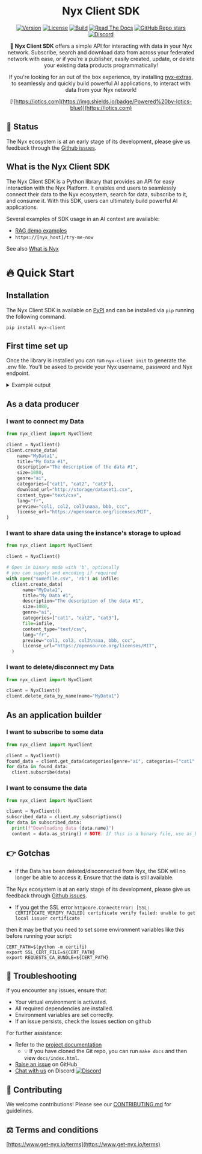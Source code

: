 <div align="center">

# Nyx Client SDK

[![Version](https://img.shields.io/pypi/v/nyx-client)](https://pypi.org/project/nyx-client)
[![License](https://img.shields.io/badge/License-Apache%202.0-yellow.svg)](https://github.com/Iotic-Labs/nyx-sdk/blob/main/LICENSE)
[![Build](https://github.com/Iotic-Labs/nyx-sdk/actions/workflows/build.yaml/badge.svg?branch=main)](https://github.com/Iotic-Labs/nyx-sdk/actions/workflows/build.yaml)
[![Read The Docs](https://readthedocs.org/projects/nyx-client/badge/?version=stable)](https://nyx-client.readthedocs.io/en/stable)
[![GitHub Repo stars](https://img.shields.io/github/stars/Iotic-Labs/nyx-sdk)](https://github.com/Iotic-Labs/nyx-sdk)
[![Discord](https://img.shields.io/discord/1285252646554304555)](https://discord.gg/zS8pVHjqSf)


🌟 **Nyx Client SDK** offers a simple API for interacting with data in your Nyx network. Subscribe, search and download data from across your federated network with
ease, or if you're a publisher, easily created, update, or delete your existing data products programmatically!

If you're looking for an out of the box experience, try installing [nyx-extras](https://github.com/Iotic-Labs/nyx-sdk/tree/main/nyx_extras), to seamlessly and quickly
build powerful AI applications, to interact with data from your Nyx network!

[![https://iotics.com](https://img.shields.io/badge/Powered%20by-Iotics-blue)](https://iotics.com)
</div>

## 🚧 Status

The Nyx ecosystem is at an early stage of its development, please give us feedback through the [Github issues](https://github.com/Iotic-Labs/nyx-sdk/issues).

## What is the Nyx Client SDK

The Nyx Client SDK is a Python library that provides an API for easy interaction with the Nyx Platform. It enables end users to seamlessly connect their data to the Nyx ecosystem, search for data, subscribe to it, and consume it. With this SDK, users can ultimately build powerful AI applications.

Several examples of SDK usage in an AI context are available:

- [RAG demo examples](https://github.com/Iotic-Labs/nyx-sdk/tree/main/examples)
- `https://[nyx_host]/try-me-now`

See also [What is Nyx](https://github.com/Iotic-Labs/nyx-sdk?tab=readme-ov-file#-what-is-nyx)

# 🔥 Quick Start

## Installation

The Nyx Client SDK is available on [PyPI](https://pypi.org/project/nyx-client/) and can be installed via `pip` running the following command.

`pip install nyx-client`

## First time set up

Once the library is installed you can run `nyx-client init` to generate the .env file. You'll be asked to provide your Nyx username, password and Nyx endpoint.

<details>
<summary>Example output</summary>

```shell
NYX_URL=<ENTER URL>
NYX_EMAIL=<ENTER EMAIL>
NYX_PASSWORD=<ENTER PASSWORD>
```
</details>


## As a data producer

### I want to connect my Data

```python
from nyx_client import NyxClient

client = NyxClient()
client.create_data(
    name="MyData1",
    title="My Data #1",
    description="The description of the data #1",
    size=1080,
    genre="ai",
    categories=["cat1", "cat2", "cat3"],
    download_url="http://storage/dataset1.csv",
    content_type="text/csv",
    lang="fr",
    preview="col1, col2, col3\naaa, bbb, ccc",
    license_url="https://opensource.org/licenses/MIT",
)
```

### I want to share data using the instance's storage to upload

```python
from nyx_client import NyxClient

client = NyxClient()

# Open in binary mode with 'b', optionally
# you can supply and encoding if required
with open("somefile.csv", 'rb') as infile:
  client.create_data(
      name="MyData1",
      title="My Data #1",
      description="The description of the data #1",
      size=1080,
      genre="ai",
      categories=["cat1", "cat2", "cat3"],
      file=infile,
      content_type="text/csv",
      lang="fr",
      preview="col1, col2, col3\naaa, bbb, ccc",
      license_url="https://opensource.org/licenses/MIT",
  )
```

### I want to delete/disconnect my Data

```python
from nyx_client import NyxClient

client = NyxClient()
client.delete_data_by_name(name="MyData1")
```

## As an application builder

### I want to subscribe to some data

```python
from nyx_client import NyxClient

client = NyxClient()
found_data = client.get_data(categories[genre="ai", categories=["cat1", "cat"], content_type="text/csv"])
for data in found_data:
  client.subscribe(data)
```

### I want to consume the data

```python
from nyx_client import NyxClient

client = NyxClient()
subscribed_data = client.my_subscriptions()
for data in subscribed_data:
  print(f"Downloading data {data.name}")
  content = data.as_string() # NOTE: If this is a binary file, use as_bytes() instead.
```

## 👉 Gotchas

- If the Data has been deleted/disconnected from Nyx, the SDK will no longer be able to access it. Ensure that the data is still available.

The Nyx ecosystem is at an early stage of its development, please give us feedback through [Github issues](https://github.com/Iotic-Labs/nyx-sdk/issues).

- If you get the SSL error
`httpcore.ConnectError: [SSL: CERTIFICATE_VERIFY_FAILED] certificate verify failed: unable to get local issuer certificate`

then it may be that you need to set some environment variables like this before running your script:
```shell
CERT_PATH=$(python -m certifi)
export SSL_CERT_FILE=${CERT_PATH}
export REQUESTS_CA_BUNDLE=${CERT_PATH}
```

## 🐞 Troubleshooting

If you encounter any issues, ensure that:

- Your virtual environment is activated.
- All required dependencies are installed.
- Environment variables are set correctly.
- If an issue persists, check the Issues section on github

For further assistance:
- Refer to the [project documentation](https://nyx-client.readthedocs.io/en/stable)
  - 💡 If you have cloned the Git repo, you can run `make docs` and then view `docs/index.html`.
- [Raise an issue](https://github.com/Iotic-Labs/nyx-sdk/issues) on GitHub
- [Chat with us](https://discord.gg/zS8pVHjqSf) on Discord [![Discord](https://img.shields.io/discord/1285252646554304555)](https://discord.gg/zS8pVHjqSf)

## 🤝 Contributing

We welcome contributions! Please see our [CONTRIBUTING.md](https://github.com/Iotic-Labs/nyx-sdk/blob/main/CONTRIBUTING.md) for guidelines.

## ⚖️ Terms and conditions

[https://www.get-nyx.io/terms](https://www.get-nyx.io/terms)

